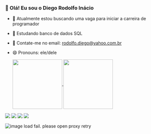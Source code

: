 ### 👋 Olá! Eu sou o Diego Rodolfo Inácio

- 🔭 Atualmente estou buscando uma vaga para iniciar a carreira de programador
- 🌱 Estudando banco de dados SQL
- 💬 Contate-me no email: rodolfo.diego@yahoo.com.br
- 😄 Pronouns: ele/dele

  <a href="https://github.com/diegoinacio87/github-readme-stats">
  <img height="160" align="center" src="https://github-readme-stats.vercel.app/api?username=diegoinacio87&show_icons=true&theme=gruvbox" />
  <img height="160" align="center" src="https://github-readme-stats.vercel.app/api/top-langs/?username=diegoinacio87&layout=compact&show_icons=true&theme=gruvbox" /></a>


<div> 
  <a href="https://www.instagram.com/diegorodolfo_inacio/" target="_blank"><img src="https://img.shields.io/badge/-Instagram-%23E4405F?style=for-the-badge&logo=instagram&logoColor=white" target="_blank"></a>
  <a href = "mailto:rodolfo.diego@yahoo.com.br"><img src="https://img.shields.io/badge/-Email-%23333?style=for-the-badge&logo=gmail&logoColor=white" target="_blank"></a>
  <a href="https://www.linkedin.com/in/diego-in%C3%A1cio/" target="_blank"><img src="https://img.shields.io/badge/-LinkedIn-%230077B5?style=for-the-badge&logo=linkedin&logoColor=white" target="_blank"></a>
  <a href="https://diegoinacio87.github.io/" target="_blank"><img src="https://img.shields.io/badge/website-000000?style=for-the-badge&logo=About.me&logoColor=white" target="_blank"></a>
</div>

![image load fail. please open proxy retry](https://github.com/fz6m/commit-snake/blob/snk/snk.svg)
